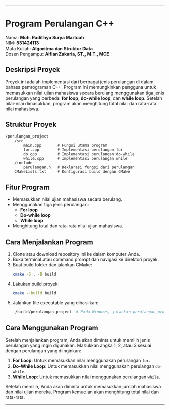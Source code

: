 

---

# Program Perulangan C++ 

Nama: **Moh. Radithyo Surya Martuah**  
NIM: **531424113**  
Mata Kuliah: **Algoritma dan Struktur Data**  
Dosen Pengampu: **Alfian Zakaria, ST., M.T., MCE**

## Deskripsi Proyek

Proyek ini adalah implementasi dari berbagai jenis perulangan di dalam bahasa pemrograman C++. Program ini memungkinkan pengguna untuk memasukkan nilai ujian mahasiswa secara berulang menggunakan tiga jenis perulangan yang berbeda: **for loop**, **do-while loop**, dan **while loop**. Setelah nilai-nilai dimasukkan, program akan menghitung total nilai dan rata-rata nilai mahasiswa.

## Struktur Proyek

```
/perulangan_project
    /src
        main.cpp       # Fungsi utama program
        for.cpp        # Implementasi perulangan for
        do.cpp         # Implementasi perulangan do-while
        while.cpp      # Implementasi perulangan while
    /include
        perulangan.h   # Deklarasi fungsi dari perulangan
    CMakeLists.txt     # Konfigurasi build dengan CMake
```

## Fitur Program

- Memasukkan nilai ujian mahasiswa secara berulang.
- Menggunakan tiga jenis perulangan:
  - **For loop**
  - **Do-while loop**
  - **While loop**
- Menghitung total dan rata-rata nilai ujian mahasiswa.

## Cara Menjalankan Program

1. Clone atau download repository ini ke dalam komputer Anda.
2. Buka terminal atau command prompt dan navigasi ke direktori proyek.
3. Buat build folder dan jalankan CMake:
    ```bash
    cmake -S . -B build
    ```
4. Lakukan build proyek:
    ```bash
    cmake --build build
    ```
5. Jalankan file executable yang dihasilkan:
    ```bash
    ./build/perulangan_project  # Pada Windows, jalankan perulangan_project.exe
    ```

## Cara Menggunakan Program

Setelah menjalankan program, Anda akan diminta untuk memilih jenis perulangan yang ingin digunakan. Masukkan angka 1, 2, atau 3 sesuai dengan perulangan yang diinginkan:

1. **For Loop**: Untuk memasukkan nilai menggunakan perulangan `for`.
2. **Do-While Loop**: Untuk memasukkan nilai menggunakan perulangan `do-while`.
3. **While Loop**: Untuk memasukkan nilai menggunakan perulangan `while`.

Setelah memilih, Anda akan diminta untuk memasukkan jumlah mahasiswa dan nilai ujian mereka. Program kemudian akan menghitung total nilai dan rata-rata.

---

